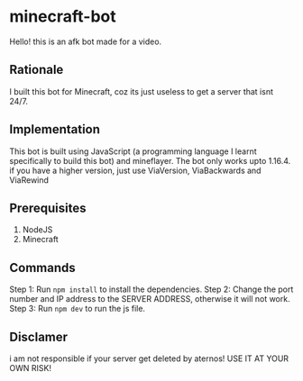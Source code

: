 # minecraft-bot
Hello! this is an afk bot made for a video.

## Rationale
I built this bot for Minecraft, coz its just useless to get a server that isnt 24/7.
## Implementation
This bot is built using JavaScript (a programming language I learnt specifically to build this bot) and mineflayer.
The bot only works upto 1.16.4.
if you have a higher version, just use ViaVersion, ViaBackwards and ViaRewind

## Prerequisites 
1. NodeJS
2. Minecraft

## Commands
Step 1: Run `npm install` to install the dependencies.
Step 2: Change the port number and IP address to the SERVER ADDRESS, otherwise it will not work.
Step 3: Run `npm dev` to run the js file.

## Disclamer
i am not responsible if your server get deleted by aternos!
USE IT AT YOUR OWN RISK!
